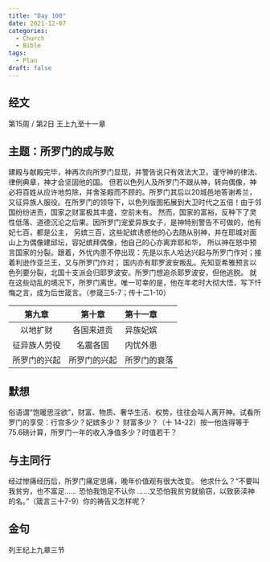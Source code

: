```yaml
---
title: "Day 100"
date: 2021-12-07
categories:
  - Church
  - Bible
tags:
  - Plan
draft: false
---
```


## 经文
第15周 / 第2日 王上九至十一章

## 主题：所罗门的成与败
建殿与献殿完毕，神再次向所罗门显现，并警告说只有效法大卫，谨守神的律法、律例典章，神才会坚固他的国。
但若以色列人及所罗门不跟从神，转向偶像，神必将百姓从应许地剪除，并舍圣殿而不顾的。所罗门其后以20城邑地答谢希兰，
又征异族人服役。在所罗门的领导下，以色列版图拓展到大卫时代之五倍！由于邻国纷纷进贡，国家之财富极其丰盛，空前未有。
然而，国家的富裕，反种下了灵性低落、道德沉沦之后果。因所罗门宠爱异族女子，是神特别警告不可做的，他有妃七百，都是公主，
另嫔三百，这些妃嫔诱惑他的心去随从别神，并在耶城对面山上为偶像建邱坛，容妃嫔拜偶像，他自己的心亦离弃耶和华，
所以神在怒中预言国家的分裂。跟着，外忧内患不停出现：先是以东人哈达兴起与所罗门作对；接着利逊作亚兰王，又与所罗门作对；
国内亦有耶罗波安叛乱。先知亚希雅预言以色列要分裂，北国十支派会归耶罗波安。所罗门想追杀耶罗波安，但他逃脱。
就在这些动乱的境况下，所罗门离世。唯一可幸的是，他在年老时大彻大悟，写下忏悔之言，成为后世箴言。（参箴三5-7；传十二1-10）

| 第九章         | 第十章    | 第十一章 |
| :-----------: | :------: | :---- |
| 以地扩财        | 各国来进贡  | 异族妃嫔 |
| 征异族人劳役      | 名震各国   | 内忧外患 |
| 所罗门的兴起 | 所罗门的兴起 | 所罗门的衰落 |

## 默想
俗语谓“饱暖思淫欲”，财富、物质、奢华生活、权势，往往会叫人离开神。试看所罗门的享受：行宫多少？妃嫔多少？
财富多少？（十  14-22）按一他连得等于 75.6磅计算，所罗门一年的收入净值多少？时值若干？

## 与主同行
经过惨痛经历后，所罗门痛定思痛，晚年价值观有很大改变。
他求什么？“不要叫我贫穷，也不富足…… 恐怕我饱足不认你  ……又恐怕我贫穷就偷窃，以致亵渎神的名。”（箴言三十7-9）你的祷告又怎样呢？

## 金句
列王纪上九章三节

[comment]: <> (## 附录)

